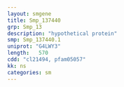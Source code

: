 ```yaml
---
layout: smgene
title: Smp_137440
grp: Smp_13
description: "hypothetical protein"
smp: Smp_137440.1
uniprot: "G4LWY3"
length:   570
cdd: "cl21494, pfam05057"
kk: ns
categories: sm
---
```


